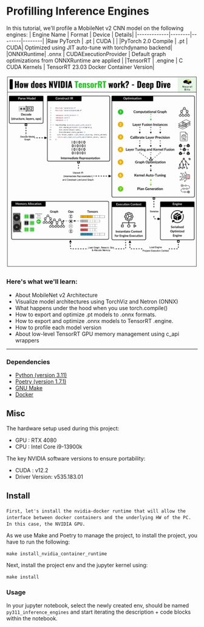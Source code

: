 # Profilling Inference Engines
In this tutorial, we'll profile a MobileNet v2 CNN model on the following engines:
| Engine Name | Format | Device | Details|
|-------------|--------|--------|--------|
|Raw PyTorch | .pt | CUDA | |
|PyTorch 2.0 Compile | .pt | CUDA| Optimized using JIT auto-tune with torchdynamo backend|
|ONNXRuntime| .onnx | CUDAExecutionProvider | Default graph optimizations from ONNXRuntime are applied |
|TensorRT | .engine | C CUDA Kernels | TensorRT 23.03 Docker Container Version| 

![TensorRT](./media/TensorRT_workflow.gif)

### Here's what we'll learn:
- About MobileNet v2 Architecture
- Visualize model architectures using TorchViz and Netron (ONNX)
- What happens under the hood when you use torch.compile()
- How to export and optimize .pt models to .onnx formats.
- How to export and optimize .onnx models to TensorRT .engine.
- How to profile each model version
- About low-level TensorRT GPU memory management using c_api wrappers

---

### Dependencies
- [Python (version 3.11)](https://www.python.org/downloads/)
- [Poetry (version 1.7.1)](https://python-poetry.org/)
- [GNU Make](https://www.gnu.org/software/make/)
- [Docker](https://www.docker.com/)

## Misc
The hardware setup used during this project:
- GPU : RTX 4080
- CPU : Intel Core i9-13900k

The key NVIDIA software versions to ensure portability:
- CUDA : v12.2
- Driver Version: v535.183.01

## Install

```First, let's install the nvidia-docker runtime that will allow the interface between docker containers and the underlying HW of the PC. In this case, the NVIDIA GPU.```

As we use Make and Poetry to manage the project, to install the project, you have to run the following:
```shell
make install_nvidia_container_runtime
```

Next, install the project env and the jupyter kernel using:
```shell
make install
```

### Usage
In your jupyter notebook, select the newly created env, should be named `py311_inference_engines` and start iterating the description + code blocks within the notebook.